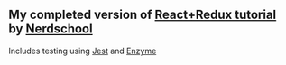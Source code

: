 ## My completed version of [React+Redux tutorial](https://github.com/nerdschoolbergen/react) by [Nerdschool](http://nerdschoolbergen.github.io/home/)
Includes testing using [Jest](https://jestjs.io/docs/en/getting-started) and [Enzyme](https://github.com/airbnb/enzyme)
